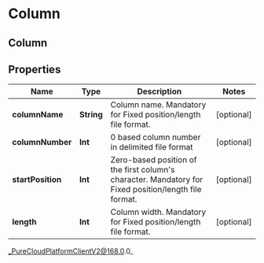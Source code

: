 # Column

## Column

## Properties

|Name | Type | Description | Notes|
|------------ | ------------- | ------------- | -------------|
| **columnName** | **String** | Column name. Mandatory for Fixed position/length file format. | [optional] |
| **columnNumber** | **Int** | 0 based column number in delimited file format | [optional] |
| **startPosition** | **Int** | Zero-based position of the first column&#39;s character. Mandatory for Fixed position/length file format. | [optional] |
| **length** | **Int** | Column width. Mandatory for Fixed position/length file format. | [optional] |



_PureCloudPlatformClientV2@168.0.0_
